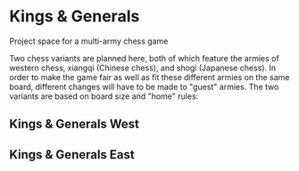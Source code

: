 # Kings & Generals
Project space for a multi-army chess game

Two chess variants are planned here, both of which feature the armies of western chess, xiangqi (Chinese chess), and shogi (Japanese chess). In order to make the game fair as well as fit these different armies on the same board, different changes will have to be made to "guest" armies. The two variants are based on board size and "home" rules:

## Kings & Generals West

## Kings & Generals East
